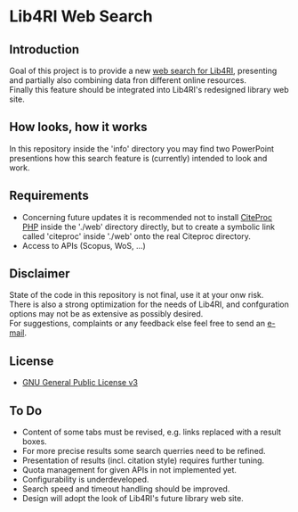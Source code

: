 # Lib4RI Web Search


## Introduction

Goal of this project is to provide a new [web search for Lib4RI](https://search.lib4ri.ch), presenting and partially also combining data fron different online resources.<br>
Finally this feature should be integrated into Lib4RI's redesigned library web site.


## How looks, how it works
In this repository inside the 'info' directory you may find two PowerPoint presentions how this search feature is (currently) intended to look and work.


## Requirements
* Concerning future updates it is recommended not to install [CiteProc PHP](https://github.com/seboettg/citeproc-php) inside the './web' directory directly, but to create a symbolic link called 'citeproc' inside './web' onto the real Citeproc directory.
* Access to APIs (Scopus, WoS, ...)


## Disclaimer
State of the code in this repository is not final, use it at your onw risk.<br>
There is also a strong optimization for the needs of Lib4RI, and confguration options may not be as extensive as possibly desired.<br>
For suggestions, complaints or any feedback else feel free to send an [e-mail](mailto:it.0neDotTooMuch.services@lib4ri.ch).


## License
* [GNU General Public License v3](https://www.gnu.org/licenses/gpl-3.0.en.html)


## To Do
* Content of some tabs must be revised, e.g. links replaced with a result boxes.
* For more precise results some search querries need to be refined.
* Presentation of results (incl. citation style) requires further tuning.
* Quota management for given APIs in not implemented yet.
* Configurability is underdeveloped.
* Search speed and timeout handling should be improved.
* Design will adopt the look of Lib4RI's future library web site.

